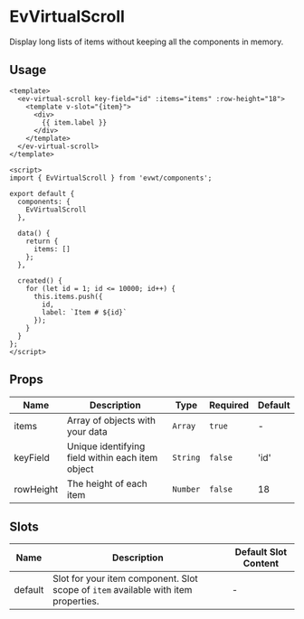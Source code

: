 # EvVirtualScroll

Display long lists of items without keeping all the components in memory.

## Usage

```vue
<template>
  <ev-virtual-scroll key-field="id" :items="items" :row-height="18">
    <template v-slot="{item}">
      <div>
        {{ item.label }}
      </div>
    </template>
  </ev-virtual-scroll>
</template>

<script>
import { EvVirtualScroll } from 'evwt/components';

export default {
  components: {
    EvVirtualScroll
  },

  data() {
    return {
      items: []
    };
  },

  created() {
    for (let id = 1; id <= 10000; id++) {
      this.items.push({
        id,
        label: `Item # ${id}`
      });
    }
  }
};
</script>
```


## Props

<!-- @vuese:EvVirtualScroll:props:start -->
|Name|Description|Type|Required|Default|
|---|---|---|---|---|
|items|Array of objects with your data|`Array`|`true`|-|
|keyField|Unique identifying field within each item object|`String`|`false`|'id'|
|rowHeight|The height of each item|`Number`|`false`|18|

<!-- @vuese:EvVirtualScroll:props:end -->


## Slots

<!-- @vuese:EvVirtualScroll:slots:start -->
|Name|Description|Default Slot Content|
|---|---|---|
|default|Slot for your item component. Slot scope of `item` available with item properties.|-|

<!-- @vuese:EvVirtualScroll:slots:end -->






